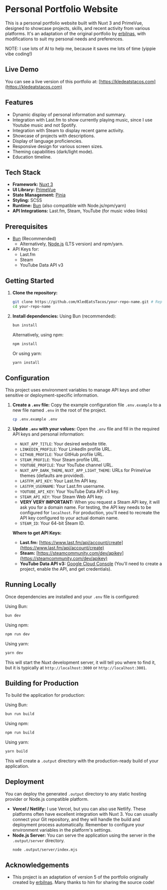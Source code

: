 # Personal Portfolio Website

This is a personal portfolio website built with Nuxt 3 and PrimeVue, designed to showcase projects, skills, and recent activity from various platforms. It's an adaptation of the original portfolio by [erbilnas](https://github.com/erbilnas/portfolio), with modifications to suit my personal needs and preferences.

NOTE: I use lots of AI to help me, because it saves me lots of time (yippie vibe coding!)

## Live Demo

You can see a live version of this portfolio at: [https://kledeatstacos.com](https://kledeatstacos.com)

## Features

*   Dynamic display of personal information and summary.
*   Integration with Last.fm to show currently playing music, since I use Youtube music and not Spotify.
*   Integration with Steam to display recent game activity.
*   Showcase of projects with descriptions.
*   Display of language proficiencies.
*   Responsive design for various screen sizes.
*   Theming capabilities (dark/light mode).
*   Education timeline.

## Tech Stack

*   **Framework:** [Nuxt 3](https://nuxt.com/)
*   **UI Library:** [PrimeVue](https://primevue.org/)
*   **State Management:** [Pinia](https://pinia.vuejs.org/)
*   **Styling:** SCSS
*   **Runtime:** [Bun](https://bun.sh/) (also compatible with Node.js/npm/yarn)
*   **API Integrations:** Last.fm, Steam, YouTube (for music video links)

## Prerequisites

*   [Bun](https://bun.sh/docs/installation) (Recommended)
    *   Alternatively, [Node.js](https://nodejs.org/) (LTS version) and npm/yarn.
*   API Keys for:
    *   Last.fm
    *   Steam
    *   YouTube Data API v3

## Getting Started

1.  **Clone the repository:**
    ```bash
    git clone https://github.com/KledEatsTacos/your-repo-name.git # Replace with your actual repo URL
    cd your-repo-name
    ```

2.  **Install dependencies:**
    Using Bun (recommended):
    ```bash
    bun install
    ```
    Alternatively, using npm:
    ```bash
    npm install
    ```
    Or using yarn:
    ```bash
    yarn install
    ```

## Configuration

This project uses environment variables to manage API keys and other sensitive or deployment-specific information.

1.  **Create a `.env` file:**
    Copy the example configuration file `.env.example` to a new file named `.env` in the root of the project.
    ```bash
    cp .env.example .env
    ```

2.  **Update `.env` with your values:**
    Open the `.env` file and fill in the required API keys and personal information:

    *   `NUXT_APP_TITLE`: Your desired website title.
    *   `LINKEDIN_PROFILE`: Your LinkedIn profile URL.
    *   `GITHUB_PROFILE`: Your GitHub profile URL.
    *   `STEAM_PROFILE`: Your Steam profile URL.
    *   `YOUTUBE_PROFILE`: Your YouTube channel URL.
    *   `NUXT_APP_DARK_THEME`, `NUXT_APP_LIGHT_THEME`: URLs for PrimeVue themes (defaults are provided).
    *   `LASTFM_API_KEY`: Your Last.fm API key.
    *   `LASTFM_USERNAME`: Your Last.fm username.
    *   `YOUTUBE_API_KEY`: Your YouTube Data API v3 key.
    *   `STEAM_API_KEY`: Your Steam Web API key.
    *   **VERY VERY IMPORTANT:** When you request a Steam API key, it will ask you for a domain name. For testing, the API key needs to be configured for `localhost`. For production, you'll need to recreate the API key configured to your actual domain name.
    *   `STEAM_ID`: Your 64-bit Steam ID.

    **Where to get API Keys:**
    *   **Last.fm:** [https://www.last.fm/api/account/create](https://www.last.fm/api/account/create)
    *   **Steam:** [https://steamcommunity.com/dev/apikey](https://steamcommunity.com/dev/apikey)
    *   **YouTube Data API v3:** [Google Cloud Console](https://console.cloud.google.com/apis/library/youtube.googleapis.com) (You'll need to create a project, enable the API, and get credentials).

## Running Locally

Once dependencies are installed and your `.env` file is configured:

Using Bun:
```bash
bun dev
```
Using npm:
```bash
npm run dev
```
Using yarn:
```bash
yarn dev
```
This will start the Nuxt development server, it will tell you where to find it, but it is typically at `http://localhost:3000` or `http://localhost:3001`.

## Building for Production

To build the application for production:

Using Bun:
```bash
bun run build
```
Using npm:
```bash
npm run build
```
Using yarn:
```bash
yarn build
```
This will create a `.output` directory with the production-ready build of your application.

## Deployment

You can deploy the generated `.output` directory to any static hosting provider or Node.js compatible platform.

*   **Vercel / Netlify:** I use Vercel, but you can also use Netlify. These platforms often have excellent integration with Nuxt 3. You can usually connect your Git repository, and they will handle the build and deployment process automatically. Remember to configure your environment variables in the platform's settings.
*   **Node.js Server:** You can serve the application using the server in the `.output/server` directory.
    ```bash
    node .output/server/index.mjs
    ```

## Acknowledgements

*   This project is an adaptation of version 5 of the portfolio originally created by [erbilnas](https://github.com/erbilnas/portfolio). Many thanks to him for sharing the source code!
